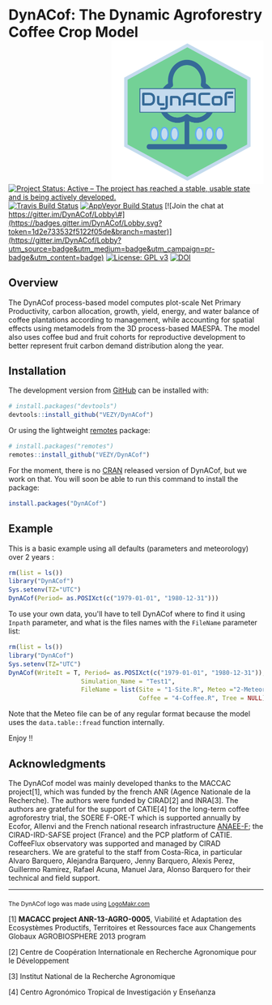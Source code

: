 
<!-- README.md is generated from README.Rmd. Please edit that file -->

DynACof: The Dynamic Agroforestry Coffee Crop Model <img src="man/figures/logo.png" alt="logo" width="300" align="right" />
===========================================================================================================================

<!-- <img src="man/figures/logo.png" alt="logo" style="width:30%;height:auto;" align="right" /> -->
[![Project Status: Active – The project has reached a stable, usable state and is being actively developed.](http://www.repostatus.org/badges/latest/active.svg)](http://www.repostatus.org/#active) [![Travis Build Status](https://travis-ci.com/VEZY/DynACof.svg?branch=master)](https://travis-ci.com/VEZY/DynACof) [![AppVeyor Build Status](https://ci.appveyor.com/api/projects/status/github/VEZY/DynACof?branch=master&svg=true)](https://ci.appveyor.com/project/VEZY/DynACof) [![Join the chat at https://gitter.im/DynACof/Lobby\#](https://badges.gitter.im/DynACof/Lobby.svg?token=1d2e733532f5122f05de&branch=master)](https://gitter.im/DynACof/Lobby?utm_source=badge&utm_medium=badge&utm_campaign=pr-badge&utm_content=badge) [![License: GPL v3](https://img.shields.io/badge/License-GPL%20v3-blue.svg)](https://www.gnu.org/licenses/gpl-3.0) [![DOI](https://zenodo.org/badge/125098628.svg)](https://zenodo.org/badge/latestdoi/125098628)

Overview
--------

The DynACof process-based model computes plot-scale Net Primary Productivity, carbon allocation, growth, yield, energy, and water balance of coffee plantations according to management, while accounting for spatial effects using metamodels from the 3D process-based MAESPA. The model also uses coffee bud and fruit cohorts for reproductive development to better represent fruit carbon demand distribution along the year.

Installation
------------

The development version from [GitHub](https://github.com/) can be installed with:

``` r
# install.packages("devtools")
devtools::install_github("VEZY/DynACof")
```

Or using the lightweight [remotes](https://github.com/r-lib/remotes#readme) package:

``` r
# install.packages("remotes")
remotes::install_github("VEZY/DynACof")
```

For the moment, there is no [CRAN](https://CRAN.R-project.org) released version of DynACof, but we work on that. You will soon be able to run this command to install the package:

``` r
install.packages("DynACof")
```

Example
-------

This is a basic example using all defaults (parameters and meteorology) over 2 years :

``` r
rm(list = ls())
library("DynACof")
Sys.setenv(TZ="UTC")
DynACof(Period= as.POSIXct(c("1979-01-01", "1980-12-31")))
```

To use your own data, you'll have to tell DynACof where to find it using `Inpath` parameter, and what is the files names with the `FileName` parameter list:

``` r
rm(list = ls())
library("DynACof")
Sys.setenv(TZ="UTC")
DynACof(WriteIt = T, Period= as.POSIXct(c("1979-01-01", "1980-12-31")),Inpath = "1-Input/Aquiares/",
                    Simulation_Name = "Test1",
                    FileName = list(Site = "1-Site.R", Meteo ="2-Meteorology.txt", Soil = "3-Soil.R",
                                    Coffee = "4-Coffee.R", Tree = NULL))
```

Note that the Meteo file can be of any regular format because the model uses the `data.table::fread` function internally.

Enjoy !!

Acknowledgments
---------------

The DynACof model was mainly developed thanks to the MACCAC project[1], which was funded by the french ANR (Agence Nationale de la Recherche). The authors were funded by CIRAD[2] and INRA[3]. The authors are grateful for the support of CATIE[4] for the long-term coffee agroforestry trial, the SOERE F-ORE-T which is supported annually by Ecofor, Allenvi and the French national research infrastructure [ANAEE-F](http://www.anaee-france.fr/fr/); the CIRAD-IRD-SAFSE project (France) and the PCP platform of CATIE. CoffeeFlux observatory was supported and managed by CIRAD researchers. We are grateful to the staff from Costa-Rica, in particular Alvaro Barquero, Alejandra Barquero, Jenny Barquero, Alexis Perez, Guillermo Ramirez, Rafael Acuna, Manuel Jara, Alonso Barquero for their technical and field support.

------------------------------------------------------------------------

<sub>The DynACof logo was made using <a href="http://logomakr.com" title="Logo Makr">LogoMakr.com</a> </sub>

[1] **MACACC project ANR-13-AGRO-0005**, Viabilité et Adaptation des Ecosystèmes Productifs, Territoires et Ressources face aux Changements Globaux AGROBIOSPHERE 2013 program

[2] Centre de Coopération Internationale en Recherche Agronomique pour le Développement

[3] Institut National de la Recherche Agronomique

[4] Centro Agronómico Tropical de Investigación y Enseñanza
